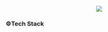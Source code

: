 <p align='center'>
    <img src="https://capsule-render.vercel.app/api?type=waving&color=random&height=300&section=header&text=Hello👋&fontSize=90&animation=fadeIn&fontAlignY=38&descAlignY=51&descAlign=62"/>
</p>

<h3 text-align="center">⚙️Tech Stack</h3>

